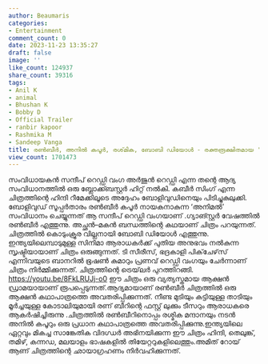 ```yaml
---
author: Beaumaris
categories:
- Entertainment
comment_count: 0
date: 2023-11-23 13:35:27
draft: false
image: ''
like_count: 124937
share_count: 39316
tags:
- Anil K
- animal
- Bhushan K
- Bobby D
- Official Trailer
- ranbir kapoor
- Rashmika M
- Sandeep Vanga
title: രൺബീർ, അനിൽ കപൂർ, രശ്‌മിക, ബോബി ഡിയോൾ - രക്തരൂക്ഷിതമായ 'അനിമൽ' ട്രെയ്‌ലർ
view_count: 1701473
---
```


സംവിധായകൻ സന്ദീപ് റെഡ്ഡി വംഗ അർജുൻ റെഡ്ഡി എന്ന തന്റെ ആദ്യ സംവിധാനത്തിൽ ഒരു ബ്ലോക്ക്ബസ്റ്റർ ഹിറ്റ് നൽകി. കബീർ സിംഗ് എന്ന ചിത്രത്തിന്റെ ഹിന്ദി റീമേക്കിലൂടെ അദ്ദേഹം ബോളിവുഡിനെയും പിടിച്ചുകുലുക്കി. ബോളിവുഡ് സൂപ്പർതാരം രൺബീർ കപൂർ നായകനാകുന്ന ‘അനിമൽ’ സംവിധാനം ചെയ്യുന്നത് ആ സന്ദീപ് റെഡ്ഡി വംഗയാണ് .ഗ്യാങ്സ്റ്റർ വേഷത്തിൽ രൺബീർ എത്തുന്നു. അച്ഛൻ–മകൻ ബന്ധത്തിന്റെ കഥയാണ് ചിത്രം പറയുന്നത്. ചിത്രത്തിൽ കൊടുംക്രൂര വില്ലനായി ബോബി ഡിയോൾ എത്തുന്നു. ഇന്ത്യയിലെമ്പാടുമുള്ള സിനിമാ ആരാധകർക്ക് പുതിയ അനുഭവം നൽകുന്ന സൃഷ്ടിയായാണ് ചിത്രം ഒരുങ്ങുന്നത്. ടി സീരീസ്, ഭദ്രകാളി പിക്‌ചേഴ്‌സ് എന്നിവയുടെ ബാനറിൽ ഭൂഷൺ കുമാറും പ്രണവ് റെഡ്ഡി വംഗയും ചേർന്നാണ് ചിത്രം നിർമ്മിക്കുന്നത്. ചിത്രത്തിന്റെ ട്രെയ്‌ലർ പുറത്തിറങ്ങി. https://youtu.be/8FkLRUJj-o0 ഈ ചിത്രം ഒരു വ്യത്യസ്തമായ ആക്ഷൻ ഡ്രാമയായാണ് രൂപപ്പെടുന്നത്.ആദ്യമായാണ് രൺബീർ ചിത്രത്തിൽ ഒരു ആക്ഷൻ കഥാപാത്രത്തെ അവതരിപ്പിക്കുന്നത്. നീണ്ട മുടിയും കട്ടിയുള്ള താടിയും മൂർച്ചയുള്ള കോടാലിയുമായി രണ് ബീറിന്റെ ഫസ്റ്റ് ലുക്കും ടീസറും ആരാധകരെ ആകർഷിച്ചിരുന്നു .ചിത്രത്തിൽ രൺബീറിനൊപ്പം രശ്മിക മന്ദാനയും നടൻ അനിൽ കപൂറും ഒരു പ്രധാന കഥാപാത്രത്തെ അവതരിപ്പിക്കുന്നു.ഇന്ത്യയിലെ ഏറ്റവും മികച്ച സാങ്കേതിക വിദഗ്ധർ അഭിനയിക്കുന്ന ഈ ചിത്രം ഹിന്ദി, തെലുങ്ക്, തമിഴ്, കന്നഡ, മലയാളം ഭാഷകളിൽ തിയേറ്ററുകളിലെത്തും.അമിത് റോയ് ആണ് ചിത്രത്തിന്റെ ഛായാഗ്രഹണം നിര്‍വഹിക്കുന്നത്.